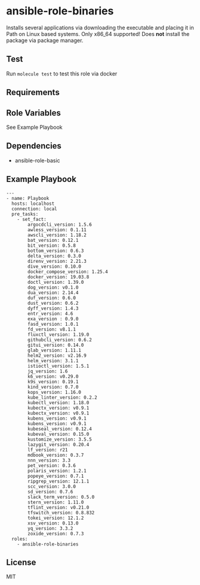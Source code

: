 # ansible-role-binaries

Installs several applications via downloading the executable and placing it in Path on Linux based systems. Only x86_64 supported! Does **not** install the package via package manager.

## Test

Run `molecule test` to test this role via docker

## Requirements

## Role Variables

See Example Playbook

## Dependencies

- ansible-role-basic

## Example Playbook

```
---
- name: Playbook
  hosts: localhost
  connection: local
  pre_tasks:
    - set_fact:
        argocdcli_version: 1.5.6
        awless_version: 0.1.11
        awscli_version: 1.18.2
        bat_version: 0.12.1
        bit_version: 0.5.8
        bottom_version: 0.6.3
        delta_version: 0.3.0
        direnv_version: 2.21.3
        dive_version: 0.10.0
        docker_compose_version: 1.25.4
        docker_version: 19.03.8
        doctl_version: 1.39.0
        dog_version: v0.1.0
        dua_version: 2.14.4
        duf_version: 0.6.0
        dust_version: 0.6.2
        dyff_version: 1.4.3
        entr_version: 4.6
        exa_version : 0.9.0
        fasd_version: 1.0.1
        fd_version: v8.1.1
        fluxctl_version: 1.19.0
        githubcli_version: 0.6.2
        gitui_version: 0.14.0
        glab_version: 1.11.1
        helm2_version: v2.16.9
        helm_version: 3.1.1
        istioctl_version: 1.5.1
        jq_version: 1.6
        k6_version: v0.29.0
        k9s_version: 0.19.1
        kind_version: 0.7.0
        kops_version: 1.16.0
        kube_linter_version: 0.2.2
        kubectl_version: 1.18.0
        kubectx_version: v0.9.1
        kubectx_version: v0.9.1
        kubens_version: v0.9.1
        kubens_version: v0.9.1
        kubeseal_version: 0.12.4
        kubeval_version: 0.15.0
        kustomize_version: 3.5.5
        lazygit_version: 0.20.4
        lf_version: r21
        mdbook_version: 0.3.7
        nnn_version: 3.3
        pet_version: 0.3.6
        polaris_version: 1.2.1
        popeye_version: 0.7.1
        ripgrep_version: 12.1.1
        scc_version: 3.0.0
        sd_version: 0.7.6
        slack_term_version: 0.5.0
        stern_version: 1.11.0
        tflint_version: v0.21.0
        tfswitch_version: 0.8.832
        tokei_version: 12.1.2
        xsv_version: 0.13.0
        yq_version: 3.3.2
        zoxide_version: 0.7.3
  roles:
    - ansible-role-binaries
```

## License

MIT

